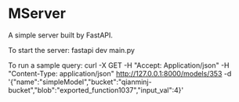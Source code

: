 # MServer

A simple server built by FastAPI. 

To start the server:
fastapi dev main.py

To run a sample query:
curl -X GET  -H "Accept: Application/json" -H "Content-Type: application/json" http://127.0.0.1:8000/models/353 -d '{"name":"simpleModel","bucket":"qianminj-bucket","blob":"exported_function1037","input_val":4}'
